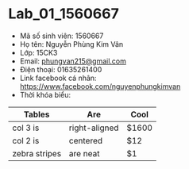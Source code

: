 # Lab_01_1560667
* Mã số sinh viên: 1560667
* Họ tên: Nguyễn Phùng Kim Vân
* Lớp: 15CK3
* Email: phungvan215@gmail.com
* Điện thoại: 01635261400
* Link facebook cá nhân: https://www.facebook.com/nguyenphungkimvan
* Thời khóa biểu:

| Tables        | Are           | Cool  |
| ------------- |---------------|-------|
| col 3 is      | right-aligned | $1600 |
| col 2 is      | centered      |   $12 |
| zebra stripes | are neat      |    $1 |
